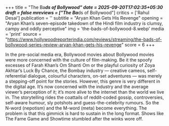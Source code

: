 +++
title = "The Ba***ds of Bollywood"
date = 2025-09-20T17:02:35+05:30
draft = false
mreviews = ["The Ba***ds of Bollywood"]
critics = ['Rahul Desai']
publication = ''
subtitle = "Aryan Khan Gets His Revenge"
opening = "Aryan Khan’s seven-episode takedown of the Hindi film industry is clumsy, campy and oddly perceptive"
img = 'the-bads-of-bollywood-8.webp'
media = 'print'
source = "https://www.hollywoodreporterindia.com/reviews/streaming/the-bads-of-bollywood-series-review-aryan-khan-gets-his-revenge"
score = 6
+++

In the pre-social media era, Bollywood movies about Bollywood movies were more concerned with the culture of film-making. Be it the spoofy excesses of Farah Khan’s Om Shanti Om or the playful curiosity of Zoya Akhtar’s Luck By Chance, the Bombay industry — creative cameos, self-referential dialogue, colourful characters, on-set adventures — was merely a stepping-off point for the stories. However, this genre is very different in the digital age. It’s now concerned with the industry and the average viewer’s perception of it; it’s more alive to the internet than the world we live in. The storytelling rides the coattails of reddit-coded gossip, controversies, self-aware humour, sly potshots and guess-the-celebrity rumours. So the N-word (nepotism) and the M-word (meta) become everything. The problem is that this gimmick is hard to sustain in the long format. Shows like The Fame Game and Showtime stumbled after the winks wore off.
